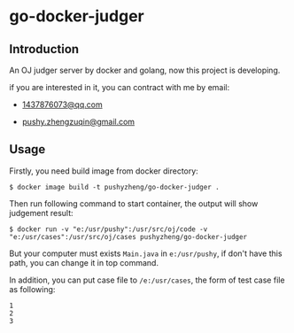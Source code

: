 # go-docker-judger

## Introduction

An OJ judger server by docker and golang, now this project is developing.

if you are interested in it, you can contract with me by email:

- 1437876073@qq.com

- pushy.zhengzuqin@gmail.com

## Usage

Firstly, you need build image from docker directory:

```shell
$ docker image build -t pushyzheng/go-docker-judger .
```

Then run following command to start container, the output will show judgement result:

```shell
$ docker run -v "e:/usr/pushy":/usr/src/oj/code -v "e:/usr/cases":/usr/src/oj/cases pushyzheng/go-docker-judger
```

But your computer must exists `Main.java` in `e:/usr/pushy`, if don't have this path, you can change it in top command.

In addition, you can put case file to `/e:/usr/cases`, the form of test case file as following:

```
1
2
3
```